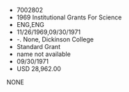 * 7002802
* 1969 Institutional Grants For Science
* ENG,ENG
* 11/26/1969,09/30/1971
* -. None, Dickinson College
* Standard Grant
*   name not available
* 09/30/1971
* USD 28,962.00

NONE